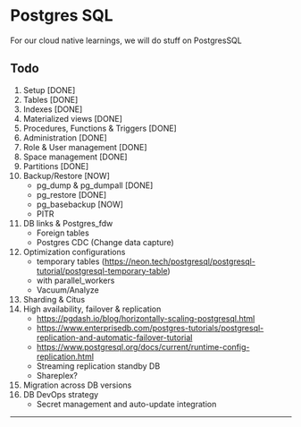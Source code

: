 # Postgres SQL

For our cloud native learnings, we will do stuff on PostgresSQL

## Todo

1. Setup [DONE]
2. Tables [DONE]
3. Indexes [DONE]
4. Materialized views [DONE]
5. Procedures, Functions & Triggers [DONE]
6. Administration [DONE]
7. Role & User management [DONE]
8. Space management [DONE]
9. Partitions [DONE]
10. Backup/Restore [NOW]
    - pg_dump & pg_dumpall [DONE]
    - pg_restore [DONE]
    - pg_basebackup [NOW]
    - PITR
11. DB links & Postgres_fdw
    - Foreign tables
    - Postgres CDC (Change data capture)
12. Optimization configurations
    - temporary tables (https://neon.tech/postgresql/postgresql-tutorial/postgresql-temporary-table)
    - with parallel_workers
    - Vacuum/Analyze
13. Sharding & Citus
14. High availability, failover & replication
    - https://pgdash.io/blog/horizontally-scaling-postgresql.html
    - https://www.enterprisedb.com/postgres-tutorials/postgresql-replication-and-automatic-failover-tutorial
    - https://www.postgresql.org/docs/current/runtime-config-replication.html
    - Streaming replication standby DB
    - Shareplex?
15. Migration across DB versions
16. DB DevOps strategy
    - Secret management and auto-update integration

---
